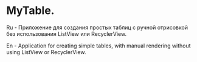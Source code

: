 # MyTable.

Ru - Приложение для создания простых таблиц с ручной отрисовкой без использования ListView или RecyclerView.

En - Application for creating simple tables, with manual rendering without using ListView or RecyclerView.
